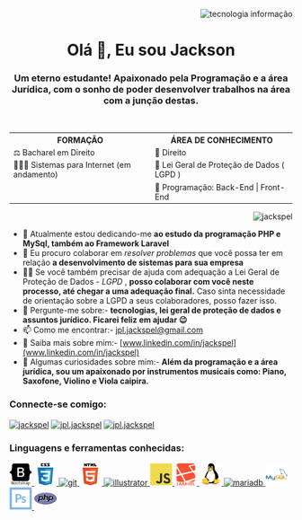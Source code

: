 <p align="right"> <img src="https://cdn.pixabay.com/photo/2018/01/17/04/14/industry-3087393_960_720.jpg" alt="tecnologia informação"/></p>

<h1 align="center">Olá 👋, Eu sou Jackson</h1>
<h3 align="center">Um eterno estudante! Apaixonado pela Programação e a área Jurídica, com o sonho de poder desenvolver trabalhos na área com a junção destas.</h3>

<br>

<table align="center">
  <tr>
    <th> FORMAÇÃO</th>
    <th> ÁREA DE CONHECIMENTO </th>
  </tr>
  
  <tr>
    <td> ⚖️ Bacharel em Direito </td>
    <td> 🔴 Direito </td>
  </tr>
  <tr>
    <td> 🧑🏽‍💻 Sistemas para Internet (em andamento) </td>
    <td>🔴 Lei Geral de Proteção de Dados ( LGPD )</td>
  </tr>
  <tr>
    <td> </td>
    <td> 🔴 Programação: Back-End | Front-End </td>
  </tr>
</table>


<p align="right"> <img src="https://komarev.com/ghpvc/?username=jackspel&label=Profile%20views&color=0e75b6&style=flat" alt="jackspel" /> </p>

- 🔭 Atualmente estou dedicando-me **ao estudo da programação PHP e MySql, também ao Framework Laravel**
- 🧐 Eu procuro colaborar em _resolver problemas_ que você possa ter em relação **a desenvolvimento de sistemas para sua empresa**
- 🕵️‍♂️ Se você também precisar de ajuda com adequação a Lei Geral de Proteção de Dados - _LGPD_ , **posso colaborar com você neste processo, até chegar a uma adequação final.** Caso sinta necessidade de orientação sobre a LGPD a seus colaboradores, posso fazer isso.
- 💬 Pergunte-me sobre:-  **tecnologias, lei geral de proteção de dados e assuntos jurídico. Ficarei feliz em ajudar 😉**
- 📫 Como me encontrar:-  jpl.jackspel@gmail.com
- 📄 Saiba mais sobre mim:-  [www.linkedin.com/in/jackspel](www.linkedin.com/in/jackspel)
- 🤫 Algumas curiosidades sobre mim:- **Além da programação e a área jurídica, sou um apaixonado por instrumentos musicais como: Piano, Saxofone, Violino e Viola caipira.**

<h3 align="left">Connecte-se comigo:</h3>
<p align="left">
<a href="https://linkedin.com/in/jackspel" target="blank"><img align="center" src="https://raw.githubusercontent.com/rahuldkjain/github-profile-readme-generator/master/src/images/icons/Social/linked-in-alt.svg" alt="jackspel" height="30" width="40" /></a>
<a href="https://fb.com/jpl.jackspel" target="blank"><img align="center" src="https://raw.githubusercontent.com/rahuldkjain/github-profile-readme-generator/master/src/images/icons/Social/facebook.svg" alt="jpl.jackspel" height="30" width="40" /></a>
<a href="https://instagram.com/jpl.jackspel" target="blank"><img align="center" src="https://raw.githubusercontent.com/rahuldkjain/github-profile-readme-generator/master/src/images/icons/Social/instagram.svg" alt="jpl.jackspel" height="30" width="40" /></a>
</p>

<h3 align="left">Linguagens e ferramentas conhecidas:</h3>
<p align="left"> <a href="https://getbootstrap.com" target="_blank" rel="noreferrer"> <img src="https://raw.githubusercontent.com/devicons/devicon/master/icons/bootstrap/bootstrap-plain-wordmark.svg" alt="bootstrap" width="40" height="40"/> </a> <a href="https://www.w3schools.com/css/" target="_blank" rel="noreferrer"> <img src="https://raw.githubusercontent.com/devicons/devicon/master/icons/css3/css3-original-wordmark.svg" alt="css3" width="40" height="40"/> </a> <a href="https://git-scm.com/" target="_blank" rel="noreferrer"> <img src="https://www.vectorlogo.zone/logos/git-scm/git-scm-icon.svg" alt="git" width="40" height="40"/> </a> <a href="https://www.w3.org/html/" target="_blank" rel="noreferrer"> <img src="https://raw.githubusercontent.com/devicons/devicon/master/icons/html5/html5-original-wordmark.svg" alt="html5" width="40" height="40"/> </a> <a href="https://www.adobe.com/in/products/illustrator.html" target="_blank" rel="noreferrer"> <img src="https://www.vectorlogo.zone/logos/adobe_illustrator/adobe_illustrator-icon.svg" alt="illustrator" width="40" height="40"/> </a> <a href="https://developer.mozilla.org/en-US/docs/Web/JavaScript" target="_blank" rel="noreferrer"> <img src="https://raw.githubusercontent.com/devicons/devicon/master/icons/javascript/javascript-original.svg" alt="javascript" width="40" height="40"/> </a> <a href="https://laravel.com/" target="_blank" rel="noreferrer"> <img src="https://raw.githubusercontent.com/devicons/devicon/master/icons/laravel/laravel-plain-wordmark.svg" alt="laravel" width="40" height="40"/> </a> <a href="https://www.linux.org/" target="_blank" rel="noreferrer"> <img src="https://raw.githubusercontent.com/devicons/devicon/master/icons/linux/linux-original.svg" alt="linux" width="40" height="40"/> </a> <a href="https://mariadb.org/" target="_blank" rel="noreferrer"> <img src="https://www.vectorlogo.zone/logos/mariadb/mariadb-icon.svg" alt="mariadb" width="40" height="40"/> </a> <a href="https://www.mysql.com/" target="_blank" rel="noreferrer"> <img src="https://raw.githubusercontent.com/devicons/devicon/master/icons/mysql/mysql-original-wordmark.svg" alt="mysql" width="40" height="40"/> </a> <a href="https://www.photoshop.com/en" target="_blank" rel="noreferrer"> <img src="https://raw.githubusercontent.com/devicons/devicon/master/icons/photoshop/photoshop-line.svg" alt="photoshop" width="40" height="40"/> </a> <a href="https://www.php.net" target="_blank" rel="noreferrer"> <img src="https://raw.githubusercontent.com/devicons/devicon/master/icons/php/php-original.svg" alt="php" width="40" height="40"/> </a> </p>

<br>



